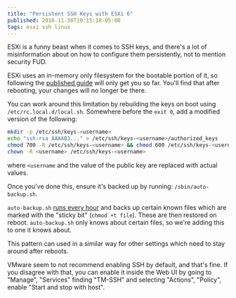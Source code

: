 ```yaml
---
title: "Persistent SSH Keys with ESXi 6"
published: 2016-11-30T10:15:18-05:00
tags: esxi ssh linux
---
```


ESXi is a funny beast when it comes to SSH keys, and there's a lot of
misinformation about on how to configure them persistently, not to mention
security FUD.

ESXi uses an in-memory only filesystem for the bootable portion of it, so
following the [published guide][] will only get you so far. You'll find that
after rebooting, your changes will no longer be there.

You can work around this limitation by rebuilding the keys on boot using
`/etc/rc.local.d/local.sh`. Somewhere before the `exit 0`, add a modified
version of the following:

```sh
mkdir -p /etc/ssh/keys-<username>
echo "ssh-rsa AAAAB3..." > /etc/ssh/keys-<username>/authorized_keys
chmod 700 -R /etc/ssh/keys-<username> && chmod 600 /etc/ssh/keys-<username>/authorized_keys
chown -R <username> /etc/ssh/keys-<username>
```

where `<username` and the value of the public key are replaced with actual
values.

Once you've done this, ensure it's backed up by running:
`/sbin/auto-backup.sh`.

`auto-backup.sh` [runs every hour][backup_frequency] and backs up certain known
files which are marked with the "sticky bit" (`chmod +t file`). These are then
restored on reboot. `auto-backup.sh` only knows about certain files, so we're
adding this to one it knows about.

This pattern can used in a similar way for other settings which need to stay
around after reboots.

VMware seem to not recommend enabling SSH by default, and that's fine.
If you disagree with that, you can enable it inside the Web UI by going to
"Manage", "Services" finding "TM-SSH" and selecting "Actions",
"Policy", enable "Start and stop with host".

[published guide]: https://kb.vmware.com/selfservice/microsites/search.do?language=en_US&cmd=displayKC&externalId=1002866
[backup_frequency]: http://blogs.vmware.com/vsphere/2011/09/how-often-does-esxi-write-to-the-boot-disk.html
